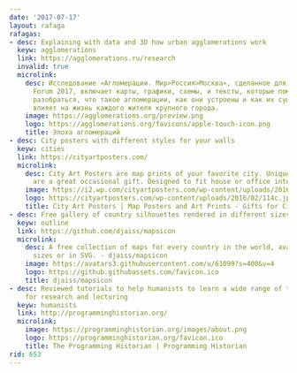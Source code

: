 ```yaml
---
date: '2017-07-17'
layout: rafaga
rafagas:
- desc: Explaining with data and 3D how urban agglomerations work
  keyw: agglomerations
  link: https://agglomerations.ru/research
  invalid: true
  microlink:
    desc: Исследование «Агломерации. Мир>Россия>Москва», сделанное для Moscow Urban
      Forum 2017, включает карты, графики, схемы, и тексты, которые помогут читателю
      разобраться, что такое агломерации, как они устроены и как их существование
      влияет на жизнь каждого жителя крупного города.
    image: https://agglomerations.org/preview.png
    logo: https://agglomerations.org/favicons/apple-touch-icon.png
    title: Эпоха агломераций
- desc: City posters with different styles for your walls
  keyw: cities
  link: https://cityartposters.com/
  microlink:
    desc: City Art Posters are map prints of your favorite city. Unique map posters
      are a great occasional gift. Designed to fit house or office interior!
    image: https://i2.wp.com/cityartposters.com/wp-content/uploads/2016/10/w2.jpg?fit=550%2C800&ssl=1
    logo: https://cityartposters.com/wp-content/uploads/2016/02/114c.jpg
    title: City Art Posters | Map Posters and Art Prints - Gifts for City Lovers !
- desc: Free gallery of country silhouettes rendered in different sizes and SVG format
  keyw: outline
  link: https://github.com/djaiss/mapsicon
  microlink:
    desc: A free collection of maps for every country in the world, available in 11
      sizes or in SVG. - djaiss/mapsicon
    image: https://avatars3.githubusercontent.com/u/61099?s=400&v=4
    logo: https://github.githubassets.com/favicon.ico
    title: djaiss/mapsicon
- desc: Reviewed tutorials to help humanists to learn a wide range of technical tools
    for research and lecturing
  keyw: humanists
  link: http://programminghistorian.org/
  microlink:
    image: https://programminghistorian.org/images/about.png
    logo: https://programminghistorian.org/favicon.ico
    title: The Programming Historian | Programming Historian
rid: 653
---
```


